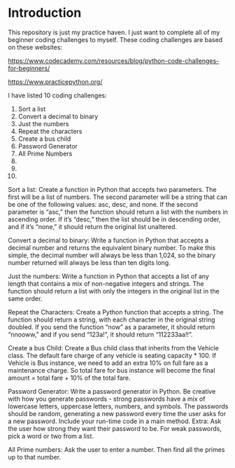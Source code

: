 # Introduction
This repository is just my practice haven. 
I just want to complete all of my beginner coding challenges to myself. 
These coding challenges are based on these websites:

https://www.codecademy.com/resources/blog/python-code-challenges-for-beginners/

https://www.practicepython.org/


I have listed 10 coding challenges:
1. Sort a list
2. Convert a decimal to binary
3. Just the numbers
4. Repeat the characters
5. Create a bus child
6. Password Generator
7. All Prime Numbers
8.
9.
10.

Sort a list: 
Create a function in Python that accepts two parameters. The first will be a list of numbers. The second parameter will be a string that can be one of the following values: asc, desc, and none.
If the second parameter is “asc,” then the function should return a list with the numbers in ascending order. If it’s “desc,” then the list should be in descending order, and if it’s “none,” it should return the original list unaltered.

Convert a decimal to binary:
Write a function in Python that accepts a decimal number and returns the equivalent binary number. To make this simple, the decimal number will always be less than 1,024, so the binary number returned will always be less than ten digits long.

Just the numbers:
Write a function in Python that accepts a list of any length that contains a mix of non-negative integers and strings. The function should return a list with only the integers in the original list in the same order.

Repeat the Characters:
Create a Python function that accepts a string. The function should return a string, with each character in the original string doubled. If you send the function “now” as a parameter, it should return “nnooww,” and if you send “123a!”, it should return “112233aa!!”.

Create a bus Child:
Create a Bus child class that inherits from the Vehicle class. The default fare charge of any vehicle is seating capacity * 100. If Vehicle is Bus instance, we need to add an extra 10% on full fare as a maintenance charge. So total fare for bus instance will become the final amount = total fare + 10% of the total fare.

Password Generator:
Write a password generator in Python. Be creative with how you generate passwords - strong passwords have a mix of lowercase letters, uppercase letters, numbers, and symbols. The passwords should be random, generating a new password every time the user asks for a new password. Include your run-time code in a main method.
Extra: Ask the user how strong they want their password to be. For weak passwords, pick a word or two from a list.

All Prime numbers: 
Ask the user to enter a number. Then find all the primes up to that number.
